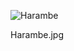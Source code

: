 ![Harambe](<https://people.com/thmb/JHST-eDLfLcDg3e1ARcw_Gd2grg=/1500x0/filters:no_upscale():max_bytes(150000):strip_icc():focal(299x0:301x2)/cincinnati-zoo-600-1-74a2e732838b4806b56aade013097b2f.jpg>)

Harambe.jpg
